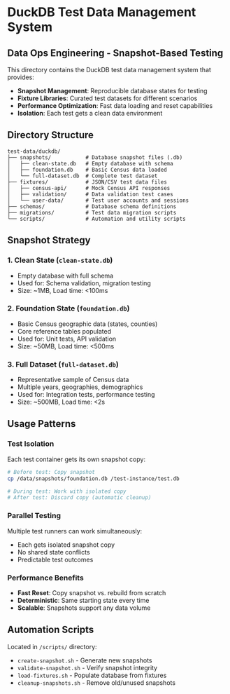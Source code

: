 # DuckDB Test Data Management System
## Data Ops Engineering - Snapshot-Based Testing

This directory contains the DuckDB test data management system that provides:
- **Snapshot Management**: Reproducible database states for testing
- **Fixture Libraries**: Curated test datasets for different scenarios
- **Performance Optimization**: Fast data loading and reset capabilities
- **Isolation**: Each test gets a clean data environment

## Directory Structure

```
test-data/duckdb/
├── snapshots/           # Database snapshot files (.db)
│   ├── clean-state.db   # Empty database with schema
│   ├── foundation.db    # Basic Census data loaded
│   └── full-dataset.db  # Complete test dataset
├── fixtures/            # JSON/CSV test data files
│   ├── census-api/      # Mock Census API responses
│   ├── validation/      # Data validation test cases  
│   └── user-data/       # Test user accounts and sessions
├── schemas/             # Database schema definitions
├── migrations/          # Test data migration scripts
└── scripts/             # Automation and utility scripts
```

## Snapshot Strategy

### 1. **Clean State** (`clean-state.db`)
- Empty database with full schema
- Used for: Schema validation, migration testing
- Size: ~1MB, Load time: <100ms

### 2. **Foundation State** (`foundation.db`)  
- Basic Census geographic data (states, counties)
- Core reference tables populated
- Used for: Unit tests, API validation
- Size: ~50MB, Load time: <500ms

### 3. **Full Dataset** (`full-dataset.db`)
- Representative sample of Census data
- Multiple years, geographies, demographics
- Used for: Integration tests, performance testing
- Size: ~500MB, Load time: <2s

## Usage Patterns

### Test Isolation
Each test container gets its own snapshot copy:
```bash
# Before test: Copy snapshot
cp /data/snapshots/foundation.db /test-instance/test.db

# During test: Work with isolated copy
# After test: Discard copy (automatic cleanup)
```

### Parallel Testing
Multiple test runners can work simultaneously:
- Each gets isolated snapshot copy
- No shared state conflicts
- Predictable test outcomes

### Performance Benefits
- **Fast Reset**: Copy snapshot vs. rebuild from scratch
- **Deterministic**: Same starting state every time
- **Scalable**: Snapshots support any data volume

## Automation Scripts

Located in `/scripts/` directory:
- `create-snapshot.sh` - Generate new snapshots
- `validate-snapshot.sh` - Verify snapshot integrity  
- `load-fixtures.sh` - Populate database from fixtures
- `cleanup-snapshots.sh` - Remove old/unused snapshots